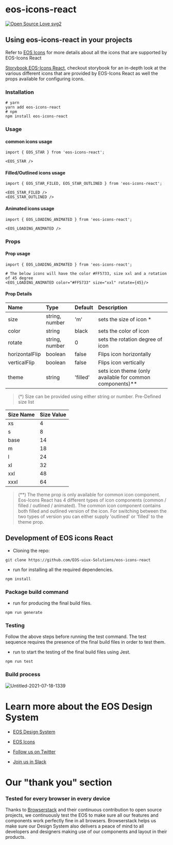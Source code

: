 # eos-icons-react
[![Open Source Love svg2](https://badges.frapsoft.com/os/v2/open-source.svg?v=103)](https://github.com/ellerbrock/open-source-badges/)

## Using eos-icons-react in your projects
Refer to [EOS Icons](eos-icons.com) for more details about all the icons that are supported by EOS-Icons React

[Storybook EOS-Icons React](https://eos-uiux-solutions.github.io/eos-icons-react/), checkout storybook for an in-depth look at the various different icons that are provided by EOS-Icons React as well the props available for configuring icons.

### Installation
```
# yarn
yarn add eos-icons-react
# npm
npm install eos-icons-react
```

### Usage
#### common icons usage
```
import { EOS_STAR } from 'eos-icons-react';

<EOS_STAR />
```
#### Filled/Outlined icons usage
```
import { EOS_STAR_FILED, EOS_STAR_OUTLINED } from 'eos-icons-react';

<EOS_STAR_FILED />
<EOS_STAR_OUTLINED />
```
#### Animated icons usage
```
import { EOS_LOADING_ANIMATED } from 'eos-icons-react';

<EOS_LOADING_ANIMATED />
```

### Props
#### Prop usage
```
import { EOS_LOADING_ANIMATED } from 'eos-icons-react';

# The below icons will have the color #FF5733, size xxl and a rotation of 45 degree
<EOS_LOADING_ANIMATED color="#FF5733" size="xxl" rotate={45}/>
```

#### Prop Details
| Name | Type | Default | Description |
|:-----|:-----|:--------|:------------|
| size | string, number | 'm' | sets the size of icon * |
| color | string | black | sets the color of icon |
| rotate | string, number | 0 | sets the rotation degree of icon |
| horizontalFlip | boolean | false | Flips icon horizontally |
| verticalFlip | boolean | false | Flips icon vertically |
| theme | string | 'filled' | sets icon theme (only available for common components)** |

> (*) Size can be provided using either string or number. Pre-Defined size list

| Size Name | Size Value |
|:-----|:-----|
| xs | 4 |
| s | 8 |
| base | 14 |
| m | 18 |
| l | 24 |
| xl | 32 |
| xxl | 48 |
| xxxl | 64 |

> (**) The theme prop is only available for common icon component. Eos-Icons React has 4 different types of icon components (common / filled / outlined / animated). The common icon component contains both filled and outlined version of the icon. For switching between the two types of version you can either supply 'outlined' or 'filled' to the theme prop. 

## Development of EOS icons React
- Cloning the repo: 
```
git clone https://github.com/EOS-uiux-Solutions/eos-icons-react
```

- run for installing all the required dependencies.
```
npm install
```

### Package build command
- run for producing the final build files.
```
npm run generate
```

### Testing
Follow the above steps before running the test command. The test sequence requires the presence of the final build files in order to test them.

- run to start the testing of the final build files using Jest.
```
npm run test
```

### Build process
![Untitled-2021-07-18-1339](https://user-images.githubusercontent.com/54861487/126060393-13098cd1-e7aa-4fb7-8634-b15e3369f7ff.png)

# Learn more about the EOS Design System

- [EOS Design System](https://www.eosdesignsystem.com/)

- [EOS Icons](eos-icons.com)

- [Follow us on Twitter](https://twitter.com/eosdesignsystem)

- [Join us in Slack](https://slack.eosdesignsystem.com)

# Our "thank you" section

### Tested for every browser in every device

Thanks to [Browserstack](https://www.browserstack.com) and their continuous contribution to open source projects, we continuously test the EOS to make sure all our features and components work perfectly fine in all browsers.
Browserstack helps us make sure our Design System also delivers a peace of mind to all developers and designers making use of our components and layout in their products.
